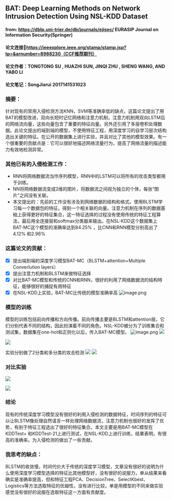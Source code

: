 ## BAT: Deep Learning Methods on Network Intrusion Detection Using NSL-KDD Dataset
#### from: https://dblp.uni-trier.de/db/journals/ejisec/ EURASIP Journal on Information Security(Springer)
#### 论文连接🔗https://ieeexplore.ieee.org/stamp/stamp.jsp?tp=&arnumber=8988230（CCF推荐期刊）
#### 论文作者：TONGTONG SU , HUAZHI SUN, JINQI ZHU , SHENG WANG, AND YABO LI
#### 论文笔记：SongJiarui  2017141531023
### 摘要：
针对现有的常用入侵检测方法KNN，SVM等准确率低的缺点，这篇论文提出了用BAT的模型改进，双向长短时记忆网络和注意力机制，注意力机制用双向LSTM后的网络流向量，这些向量包含了重要的特征向量。另外还引用了多层卷积处理数据。此论文提出的端到端的模型，不使用特征工程，用深度学习的自学习层次结构选出关键的特征。在公开的数据集上进行实验，并且对比了其他的模型效果。有一个很重要的贡献点是：它可以很好地描述网络流量行为，提高了网络流量的描述能力有效地检测异常。
### 其他已有的入侵检测工作：
* RNN将网络数据流当作序列模型，RNN中的LSTM可以将所有的攻击类型都用于训练。
* NN将网络数据流变成2维的图片，将数据流之间视为独立的个体，每张“图片”之间没有关联。
* 本文提出的：先前的工作没有涉及到网络数据的结构和格式。使用BLSTM学习每一个数据包的特征，得到一个相关联的向量。注意力机制在序列的数据基础上获得更好的特征集合，这一特征选择的过程没有使用传统的特征工程算法，最后用全连接层和softmax分类器来输出。在NSL-KDD这个数据集上BAT-MC这个模型的准确率达到84.25% ，比CNN和RNN模型分别高出了4.12% 和2.96%
### 这篇论文的贡献：
- [x] 提出端到端的深度学习模型BAT-MC（BLSTM+attention+Multiple Converlution layers）
- [x] 提出注意力机制和BLSTM来做特征选择
- [x] 对比BAT-MC模型和传统的CNN和RNN，很好的利用了网络数据流的结构特征，能够很好的捕捉有用特征
- [x] 在NSL-KDD上实验，BAT-MC比传统的模型准确率高
![image.png](https://i.loli.net/2020/03/15/xuC9WvbOIZA4jNM.png)
### 模型的训练
模型的训练包括前向传播和方向传播。前向传播主要是BLSTM和attention层，它们分别代表不同的结构，因此扮演着不同的角色。NSL-KDD被分为了训练集合和测试集，数据集在one-hot和正则化以后，传入BAT-MC模型。
![image.png](https://i.loli.net/2020/03/15/3W1oFvbDKaiSTfA.png)
![](https://pic.downk.cc/item/5e6dbf0be83c3a1e3ac53777.png)

![](https://pic.downk.cc/item/5e6dbe97e83c3a1e3ac4ec70.png)

实验分别做了2分类和多分类的攻击检测
![](https://pic.downk.cc/item/5e6dbef5e83c3a1e3ac5277d.png)
![](https://pic.downk.cc/item/5e6dbf25e83c3a1e3ac549b5.png)

### 对比实验
![](https://pic.downk.cc/item/5e6dbf7ee83c3a1e3ac5894d.png)

![](https://pic.downk.cc/item/5e6dbf8fe83c3a1e3ac5957c.png)

### 结论
现有的传统深度学习模型没有很好的利用入侵检测的数据特征，时间序列的特征可以让BLSTM像处理自然语言一样处理网络数据流，注意力机制也很好的发挥了优势，有别于特征工程选出了很好的特征集合。本文主要是用BAT-MC模型在KDDTest+ 和KDDTest-21上进行测试，在NSL-KDD上进行训练，结果表明，有很高的准确率。为入侵检测的做出了一些贡献。
### 我思考的缺点：
BLSTM的收敛慢，时间代价大于传统的深度学习模型，文章没有很好的说明为什么使用深度学习模型选择的特征比其他模型好，没有很好的说服力，单从结果来看确实是准确率提高，但和特征工程PCA、DecisionTree、SelectKbest、Logistics等方法选取特征的优越性，没有进行比较，单是用模型的不同来做实验感觉没有很好的说服在选取特征这一方面有贡献度。